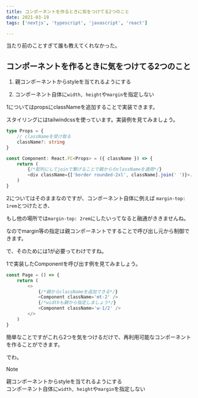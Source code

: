 ```yaml
---
title: コンポーネントを作るときに気をつけてる2つのこと
date: 2021-03-19
tags: ['nextjs', 'typescript', 'javascript', 'react']

---
```


当たり前のことすぎて誰も教えてくれなかった。

## コンポーネントを作るときに気をつけてる2つのこと

1. 親コンポーネントからstyleを当てれるようにする

2. コンポーネント自体に`width, height`や`margin`を指定しない

1についてはpropsにclassNameを追加することで実装できます。

スタイリングにはtailwindcssを使っています。実装例を見てみましょう。

```typescript
type Props = {
    // classNameを受け取る
    className?: string
}

const Component: React.FC<Props> = ({ className }) => {
    return (
        {/*配列にしてjoinで繋げることで親からのclassNameを適用*/}
    	<div className={['border rounded-2xl', className].join(' ')}>...</div>
    )
}
```



2についてはそのままなのですが、コンポーネント自体に例えば `margin-top: 1rem`とつけたとき、

もし他の場所では`margin-top: 2rem`にしたいってなると融通がききませんね。

なのでmargin等の指定は親コンポーネントですることで呼び出し元から制御できます。

で、そのためには1が必要ってわけですね。

1で実装したComponentを呼び出す例を見てみましょう。

```typescript
const Page = () => {
    return (
        <>
            {/*親からclassNameを追加できる*/}
            <Component className='mt-2' />
       		{/*widthも親から指定しましょう*/}
        	<Component className='w-1/2' />
        </>
    )
}
```

簡単なことですがこれら2つを気をつけるだけで、再利用可能なコンポーネントを作ることができます。

でわ。

> [!NOTE]
> 親コンポーネントからstyleを当てれるようにする  
> コンポーネント自体に`width, height`や`margin`を指定しない

